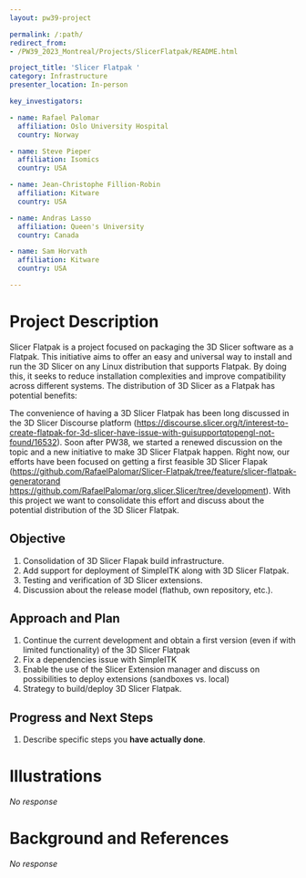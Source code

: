 ```yaml
---
layout: pw39-project

permalink: /:path/
redirect_from:
- /PW39_2023_Montreal/Projects/SlicerFlatpak/README.html

project_title: 'Slicer Flatpak '
category: Infrastructure
presenter_location: In-person

key_investigators:

- name: Rafael Palomar
  affiliation: Oslo University Hospital
  country: Norway

- name: Steve Pieper
  affiliation: Isomics
  country: USA

- name: Jean-Christophe Fillion-Robin
  affiliation: Kitware
  country: USA

- name: Andras Lasso
  affiliation: Queen's University
  country: Canada

- name: Sam Horvath
  affiliation: Kitware
  country: USA

---
```


# Project Description

<!-- Add a short paragraph describing the project. -->

Slicer Flatpak is a project focused on packaging the 3D Slicer software as a Flatpak. This initiative aims to offer an easy and universal way to install and run the 3D Slicer on any Linux distribution that supports Flatpak. By doing this, it seeks to reduce installation complexities and improve compatibility across different systems. The distribution of 3D Slicer as a Flatpak has potential benefits:

The convenience of having a 3D Slicer Flatpak has been long discussed in the 3D Slicer Discourse platform (<https://discourse.slicer.org/t/interest-to-create-flatpak-for-3d-slicer-have-issue-with-guisupportqtopengl-not-found/16532>). Soon after PW38, we started a renewed discussion on the topic and a new initiative to make 3D Slicer Flatpak happen. Right now, our efforts have been focused on getting a first feasible 3D Slicer Flapak (<https://github.com/RafaelPalomar/Slicer-Flatpak/tree/feature/slicer-flatpak-generatorand> <https://github.com/RafaelPalomar/org.slicer.Slicer/tree/development>). With this project we want to consolidate this effort and discuss about the potential distribution of the 3D Slicer Flatpak.

## Objective

<!-- Describe here WHAT you would like to achieve (what you will have as end result). -->

1.  Consolidation of 3D Slicer Flapak build infrastructure.
2.  Add support for deployment of SimpleITK along with 3D Slicer Flatpak.
3.  Testing and verification of 3D Slicer extensions.
4.  Discussion about the release model (flathub, own repository, etc.).

## Approach and Plan

<!-- Describe here HOW you would like to achieve the objectives stated above. -->

1.  Continue the current development and obtain a first version (even if with limited functionality) of the 3D Slicer Flatpak
2.  Fix a dependencies issue with SimpleITK
3.  Enable the use of the Slicer Extension manager and discuss on possibilities to deploy extensions (sandboxes vs. local)
4.  Strategy to build/deploy 3D Slicer Flatpak.

## Progress and Next Steps

<!-- Update this section as you make progress, describing of what you have ACTUALLY DONE.
     If there are specific steps that you could not complete then you can describe them here, too. -->

1.  Describe specific steps you **have actually done**.

# Illustrations

<!-- Add pictures and links to videos that demonstrate what has been accomplished. -->

*No response*

# Background and References

<!-- If you developed any software, include link to the source code repository.
     If possible, also add links to sample data, and to any relevant publications. -->

*No response*
